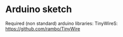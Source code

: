 Arduino sketch
=============

Required (non standard) arduino libraries:
TinyWireS: https://github.com/rambo/TinyWire
